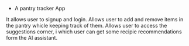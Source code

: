 * A pantry tracker App

It allows user to signup and login.
Allows user to add and remove items in the pantry whicle keeping track of them.
Allows user to access the suggestions corner, i which user can get some recipie recommendations form the AI assistant.